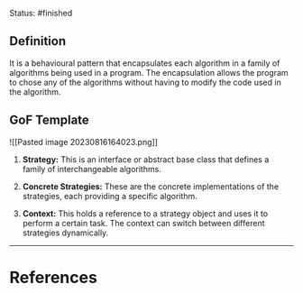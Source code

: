 Status: #finished  
## Definition 
It is a behavioural pattern that encapsulates each algorithm in a family of algorithms being used in a program. The encapsulation allows the program to chose any of the algorithms without having to modify the code used in the algorithm.

## GoF Template
![[Pasted image 20230816164023.png]]
1. **Strategy:** This is an interface or abstract base class that defines a family of interchangeable algorithms.
    
2. **Concrete Strategies:** These are the concrete implementations of the strategies, each providing a specific algorithm.
    
3. **Context:** This holds a reference to a strategy object and uses it to perform a certain task. The context can switch between different strategies dynamically.



---
# References
